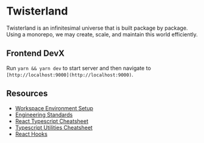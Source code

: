 # Twisterland

Twisterland is an infinitesimal universe that is built package by package. Using a monorepo, we may create, scale, and maintain this world efficiently.

## Frontend DevX

Run `yarn && yarn dev` to start server and then navigate to `[http://localhost:9000](http://localhost:9000)`.

## Resources

- [Workspace Environment Setup](docs/setup.md)
- [Engineering Standards](docs/standards.md)
- [React Typescript Cheatsheet](https://github.com/typescript-cheatsheets/react-typescript-cheatsheet)
- [Typescript Utilities Cheatsheet](https://codewithstyle.info/Comprehensive-list-of-useful-built-in-types-in-TypeScript/)
- [React Hooks](https://reactjs.org/docs/hooks-reference.html)
